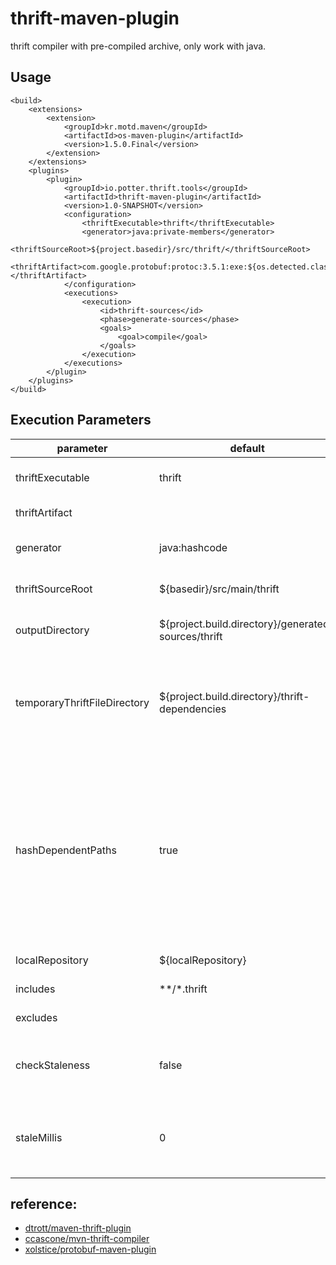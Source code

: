 # thrift-maven-plugin

thrift compiler with pre-compiled archive, only work with java.

## Usage

    <build>
        <extensions>
            <extension>
                <groupId>kr.motd.maven</groupId>
                <artifactId>os-maven-plugin</artifactId>
                <version>1.5.0.Final</version>
            </extension>
        </extensions>
        <plugins>
            <plugin>
                <groupId>io.potter.thrift.tools</groupId>
                <artifactId>thrift-maven-plugin</artifactId>
                <version>1.0-SNAPSHOT</version>
                <configuration>
                    <thriftExecutable>thrift</thriftExecutable>
                    <generator>java:private-members</generator>
                    <thriftSourceRoot>${project.basedir}/src/thrift/</thriftSourceRoot>
                    <thriftArtifact>com.google.protobuf:protoc:3.5.1:exe:${os.detected.classifier}</thriftArtifact>
                </configuration>
                <executions>
                    <execution>
                        <id>thrift-sources</id>
                        <phase>generate-sources</phase>
                        <goals>
                            <goal>compile</goal>
                        </goals>
                    </execution>
                </executions>
            </plugin>
        </plugins>
    </build>

## Execution Parameters

parameter | default | meaning
--- | --- | ---
thriftExecutable | thrift | The path that points to thrift, default value is thrift in PATH
thriftArtifact |  | remote artifact coordinate
generator | java:hashcode | This string is passed to the `--gen` option of the `thrift` parameter
thriftSourceRoot | ${basedir}/src/main/thrift | The source directories containing the sources to be compiled
outputDirectory | ${project.build.directory}/generated-sources/thrift | The directory into which the `.java` will be created
temporaryThriftFileDirectory | ${project.build.directory}/thrift-dependencies | Since `thrift` cannot access jars, thrift files in dependencies are extracted to this location and deleted on exit. This directory is always cleaned during execution.
hashDependentPaths | true | Set this to `false` to disable hashing of dependent jar paths. This plugin expands jars on the classpath looking for embedded .thrift files. Normally these paths are hashed (MD5) to avoid issues with long file names on windows. However if this property is set to `false` longer paths will be used.
localRepository | ${localRepository} | The path to the local maven `repository`
includes | \*\*/\*.thrift | searched for include directives
excludes |  | searched for exclude directives
checkStaleness | false | if set to `true`, plugin will do nothing if thrift files' modify time is earlier than java files in output directory
staleMillis | 0 | only work when `checkStaleness`==`true`, thrift files' modify time must be earlier than java files exceed at least `staleMillis`


## reference:

* [dtrott/maven-thrift-plugin](https://github.com/dtrott/maven-thrift-plugin)
* [ccascone/mvn-thrift-compiler](https://github.com/ccascone/mvn-thrift-compiler)
* [xolstice/protobuf-maven-plugin](https://github.com/xolstice/protobuf-maven-plugin)


